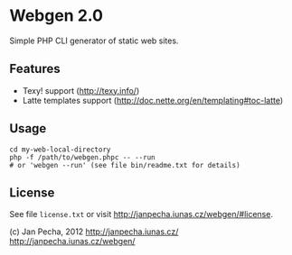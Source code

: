 Webgen 2.0
==========

Simple PHP CLI generator of static web sites.


Features
--------

* Texy! support (http://texy.info/)
* Latte templates support (http://doc.nette.org/en/templating#toc-latte)


Usage
-----

```
cd my-web-local-directory
php -f /path/to/webgen.phpc -- --run
# or 'webgen --run' (see file bin/readme.txt for details)
```


License
-------

See file ```license.txt``` or visit http://janpecha.iunas.cz/webgen/#license.



(c) Jan Pecha, 2012
http://janpecha.iunas.cz/
http://janpecha.iunas.cz/webgen/
